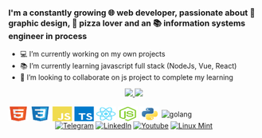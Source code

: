 ### I'm a constantly growing 🌐 web developer, passionate about 🎨 graphic design, 🍕 pizza lover and an 📚 information systems engineer in process 


- :computer: I’m currently working on my own projects
- 📚 I’m currently learning javascript full stack (NodeJs, Vue, React)
- :eyes: I’m looking to collaborate on js project to complete my learning
<div align="center">
    <a href="https://morinacho.github.io/me/" target="_blank">
      <img height="200em" src="https://github-readme-stats.vercel.app/api?username=morinacho&show_icons=true&theme=github_dark&include_all_commits=true&count_private=true">
      <img height="200em" src="https://github-readme-stats.vercel.app/api/top-langs/?username=morinacho&layout=compact&langs_count=16&theme=github_dark">
    </a>
</div>
<br>
<div align="center" style="display: inline-block;">
    <img align="center" height="30" width="40" src="https://raw.githubusercontent.com/devicons/devicon/master/icons/html5/html5-original.svg" alt="html5">
    <img align="center" height="30" width="40" src="https://raw.githubusercontent.com/devicons/devicon/master/icons/css3/css3-original.svg" alt="css3">
    <img align="center" height="30" width="40" src="https://raw.githubusercontent.com/devicons/devicon/master/icons/javascript/javascript-plain.svg" alt="js">
    <img align="center" height="30" width="40" src="https://raw.githubusercontent.com/devicons/devicon/master/icons/typescript/typescript-plain.svg" alt="ts">
    <img align="center" height="30" width="40" src="https://raw.githubusercontent.com/devicons/devicon/master/icons/react/react-original.svg" alt="js">
    <img align="center" height="30" width="40" src="https://raw.githubusercontent.com/devicons/devicon/master/icons/nodejs/nodejs-original.svg" alt="nodejs">
    <img align="center" height="30" width="40" src="https://raw.githubusercontent.com/devicons/devicon/master/icons/python/python-original.svg" alt="python">
    <img align="center" height="30" width="40" src="https://raw.githubusercontent.com/jmnote/z-icons/master/svg/go.svg" alt="golang">
</div>
<br>
<div align="center">
    <a href="https://t.me/morinacho"></s><img  src="https://img.shields.io/badge/Telegram-2CA5E0?style=for-the-badge&logo=telegram&logoColor=white" alt="Telegram"></a>
    <a href="https://www.linkedin.com/in/ismael-ignacio-morinigo-8822a538/"></s><img  src="https://img.shields.io/badge/LinkedIn-0077B5?style=for-the-badge&logo=linkedin&logoColor=white" alt="LinkedIn"></a>
    <a href="javascript:void(0);"></s><img  src="https://img.shields.io/badge/YouTube-FF0000?style=for-the-badge&logo=youtube&logoColor=white" alt="Youtube"></a>
    <a href="javascript:void(0);"></s><img  src="https://img.shields.io/badge/Linux_Mint-87CF3E?style=for-the-badge&logo=linux-mint&logoColor=white" alt="Linux Mint"></a>
</div>
